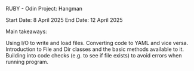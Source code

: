 RUBY - Odin Project: Hangman

Start Date: 8 April 2025
End Date: 12 April 2025

Main takeaways:

Using I/O to write and load files. Converting code to YAML and vice versa.
Introduction to File and Dir classes and the basic methods available to it.
Building into code checks (e.g. to see if file exists) to avoid errors when running program. 
